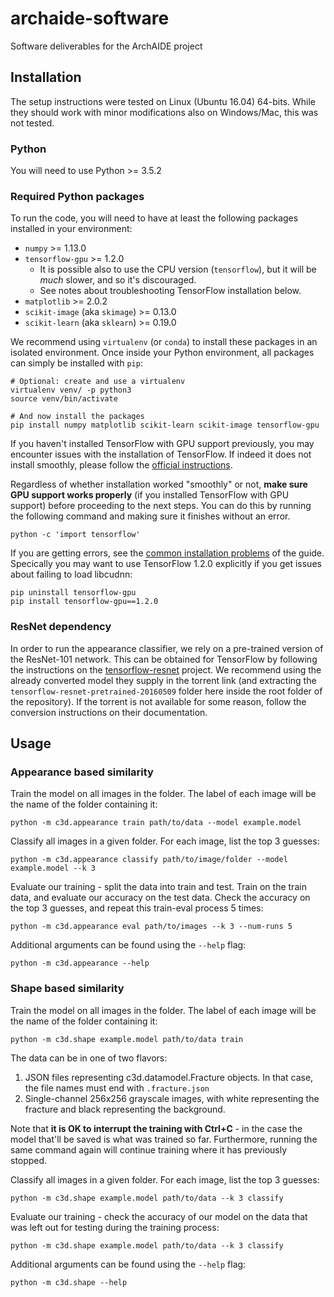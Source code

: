 # archaide-software
Software deliverables for the ArchAIDE project

## Installation
The setup instructions were tested on Linux (Ubuntu 16.04) 64-bits. While they
should work with minor modifications also on Windows/Mac, this was not tested.

### Python
You will need to use Python >= 3.5.2

### Required Python packages
To run the code, you will need to have at least the following packages installed
in your environment:

* `numpy` >= 1.13.0
* `tensorflow-gpu` >= 1.2.0
    * It is possible also to use the CPU version (`tensorflow`), but it will be
      *much* slower, and so it's discouraged.
    * See notes about troubleshooting TensorFlow installation below.
* `matplotlib` >= 2.0.2
* `scikit-image` (aka `skimage`) >= 0.13.0
* `scikit-learn` (aka `sklearn`) >= 0.19.0

We recommend using `virtualenv` (or `conda`) to install these packages
in an isolated environment. Once inside your Python environment, all packages
can simply be installed with `pip`:

```
# Optional: create and use a virtualenv
virtualenv venv/ -p python3
source venv/bin/activate

# And now install the packages
pip install numpy matplotlib scikit-learn scikit-image tensorflow-gpu
```

If you haven't installed TensorFlow with GPU support previously, you may
encounter issues with the installation of TensorFlow. If indeed it does not
install smoothly, please follow the
[official instructions](https://www.tensorflow.org/install/).

Regardless of whether installation worked "smoothly" or not, **make sure GPU
support works properly** (if you installed TensorFlow with GPU support) before
proceeding to the next steps. You can do this by running the following command
and making sure it finishes without an error.

```
python -c 'import tensorflow'
```

If you are getting errors, see the
[common installation problems](https://www.tensorflow.org/install/install_linux#common_installation_problems)
of the guide. Specically you may want to use TensorFlow 1.2.0 explicitly if you
get issues about failing to load libcudnn:

```
pip uninstall tensorflow-gpu
pip install tensorflow-gpu==1.2.0
```

### ResNet dependency
In order to run the appearance classifier, we rely on a pre-trained
version of the ResNet-101 network. This can be obtained for TensorFlow
by following the instructions on the
[tensorflow-resnet](https://github.com/ry/tensorflow-resnet) project. We
recommend using the already converted model they supply in the torrent
link (and extracting the `tensorflow-resnet-pretrained-20160509` folder
here inside the root folder of the repository). If the torrent is not
available for some reason, follow the conversion instructions on their
documentation.

## Usage

### Appearance based similarity

Train the model on all images in the folder. The label of each image will be
the name of the folder containing it:
```
python -m c3d.appearance train path/to/data --model example.model
```

Classify all images in a given folder. For each image, list the top 3 guesses:
```
python -m c3d.appearance classify path/to/image/folder --model example.model --k 3
```

Evaluate our training - split the data into train and test. Train on the train
data, and evaluate our accuracy on the test data. Check the accuracy on the
top 3 guesses, and repeat this train-eval process 5 times:
```
python -m c3d.appearance eval path/to/images --k 3 --num-runs 5
```

Additional arguments can be found using the `--help` flag:
```
python -m c3d.appearance --help
```

### Shape based similarity

Train the model on all images in the folder. The label of each image will be
the name of the folder containing it:
```
python -m c3d.shape example.model path/to/data train
```
The data can be in one of two flavors:

1. JSON files representing c3d.datamodel.Fracture objects. In that case, the
   file names must end with `.fracture.json`
1. Single-channel 256x256 grayscale images, with white representing the
   fracture and black representing the background.

Note that **it is OK to interrupt the training with Ctrl+C** - in the case the
model that'll be saved is what was trained so far. Furthermore, running the
same command again will continue training where it has previously stopped.

Classify all images in a given folder. For each image, list the top 3 guesses:
```
python -m c3d.shape example.model path/to/data --k 3 classify
```

Evaluate our training - check the accuracy of our model on the data that was
left out for testing during the training process:
```
python -m c3d.shape example.model path/to/data --k 3 classify
```

Additional arguments can be found using the `--help` flag:
```
python -m c3d.shape --help
```
